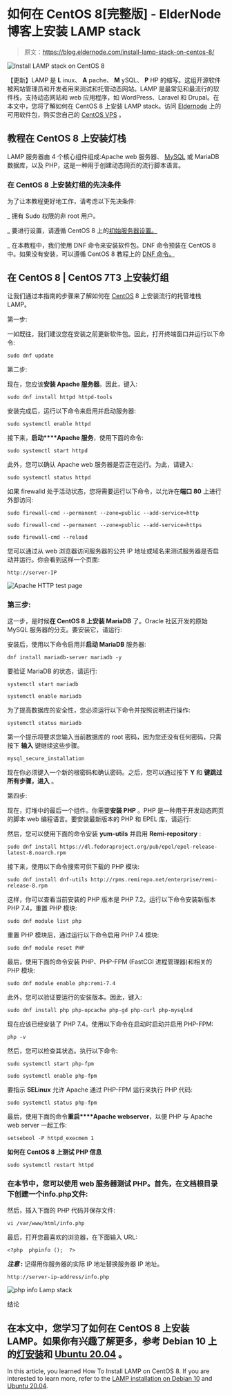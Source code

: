 # 如何在 CentOS 8[完整版] - ElderNode 博客上安装 LAMP stack

> 原文：<https://blog.eldernode.com/install-lamp-stack-on-centos-8/>

![Install LAMP stack on CentOS 8](img/c7bf7b2d893de7cec3bf8ec1b2a08ffe.png)

【更新】LAMP 是 **L** inux、 **A** pache、 **M** ySQL、 **P** HP 的缩写。这组开源软件被网站管理员和开发者用来测试和托管动态网站。LAMP 是最常见和最流行的软件栈，支持动态网站和 web 应用程序，如 WordPress、Laravel 和 Drupal。在本文中，您将了解如何在 CentOS 8 上安装 LAMP stack。访问 [Eldernode](https://eldernode.com/) 上的可用软件包，购买您自己的 [CentOS VPS](https://eldernode.com/centos-vps/) 。

## **教程在 CentOS 8 上安装灯栈**

LAMP 服务器由 4 个核心组件组成:Apache web 服务器、 [MySQL](https://blog.eldernode.com/how-to-install-mysql-on-centos-8/) 或 MariaDB 数据库，以及 PHP，这是一种用于创建动态网页的流行脚本语言。

### **在 CentOS 8** 上安装灯组的先决条件

为了让本教程更好地工作，请考虑以下先决条件:

_ 拥有 Sudo 权限的非 root 用户。

_ 要进行设置，请遵循 CentOS 8 上的[初始服务器设置。](https://blog.eldernode.com/initial-set-up-centos-8/)

_ 在本教程中，我们使用 DNF 命令来安装软件包。DNF 命令预装在 CentOS 8 中。如果没有安装，可以遵循 CentOS 8 教程上的 [DNF 命令。](https://blog.eldernode.com/dnf-command-on-centos-8/)

## **在 CentOS 8 | CentOS 7**T3 上安装灯组

让我们通过本指南的步骤来了解如何在 [CentOS](https://blog.eldernode.com/tag/centos/) 8 上安装流行的托管堆栈 LAMP。

第一步:

一如既往，我们建议您在安装之前更新软件包。因此，打开终端窗口并运行以下命令:

```
sudo dnf update
```

第二步:

现在，您应该**安装 Apache 服务器**。因此，键入:

```
sudo dnf install httpd httpd-tools
```

安装完成后，运行以下命令来启用并启动服务器:

```
sudo systemctl enable httpd
```

接下来，**启动****Apache 服务**，使用下面的命令:

```
sudo systemctl start httpd
```

此外，您可以确认 Apache web 服务器是否正在运行。为此，请键入:

```
sudo systemctl status httpd
```

如果 firewalld 处于活动状态，您将需要运行以下命令，以允许在**端口 80** 上进行外部访问:

```
sudo firewall-cmd --permanent --zone=public --add-service=http
```

```
sudo firewall-cmd --permanent --zone=public --add-service=https
```

```
sudo firewall-cmd --reload
```

您可以通过从 web 浏览器访问服务器的公共 IP 地址或域名来测试服务器是否启动并运行。你会看到这样一个页面:

```
http://server-IP
```

![Apache HTTP test page](img/dee32629709d55664f9cd6bdfc832e32.png)

### 第三步:

这一步，是时候**在 CentOS 8 上安装 MariaDB** 了。Oracle 社区开发的原始 MySQL 服务器的分支。要安装它，请运行:

安装后，使用以下命令启用并**启动 MariaDB** 服务器:

```
dnf install mariadb-server mariadb -y
```

要验证 MariaDB 的状态，请运行:

```
systemctl start mariadb 
```

```
systemctl enable mariadb
```

为了提高数据库的安全性，您必须运行以下命令并按照说明进行操作:

```
systemctl status mariadb
```

第一个提示将要求您输入当前数据库的 root 密码，因为您还没有任何密码，只需按下 **输入** 键继续这些步骤。

```
mysql_secure_installation
```

现在你必须键入一个新的根密码和确认密码。之后，您可以通过按下 **Y** 和 **键跳过所有步骤，进入** 。

第四步:

现在，灯堆中的最后一个组件。你需要**安装 PHP** 。PHP 是一种用于开发动态网页的脚本 web 编程语言。要安装最新版本的 PHP 和 EPEL 库，请运行:

然后，您可以使用下面的命令安装 **yum-utils** 并启用 **Remi-repository** :

```
sudo dnf install https://dl.fedoraproject.org/pub/epel/epel-release-latest-8.noarch.rpm
```

接下来，使用以下命令搜索可供下载的 PHP 模块:

```
sudo dnf install dnf-utils http://rpms.remirepo.net/enterprise/remi-release-8.rpm
```

这样，你可以查看当前安装的 PHP 版本是 PHP 7.2。运行以下命令安装新版本 PHP 7.4，重置 PHP 模块:

```
sudo dnf module list php
```

重置 PHP 模块后，通过运行以下命令启用 PHP 7.4 模块:

```
sudo dnf module reset PHP
```

最后，使用下面的命令安装 PHP、PHP-FPM (FastCGI 进程管理器)和相关的 PHP 模块:

```
sudo dnf module enable php:remi-7.4
```

此外，您可以验证要运行的安装版本。因此，键入:

```
sudo dnf install php php-opcache php-gd php-curl php-mysqlnd
```

现在应该已经安装了 PHP 7.4。使用以下命令在启动时启动并启用 PHP-FPM:

```
php -v
```

然后，您可以检查其状态。执行以下命令:

```
sudo systemctl start php-fpm
```

```
sudo systemctl enable php-fpm
```

要指示 **SELinux** 允许 Apache 通过 PHP-FPM 运行来执行 PHP 代码:

```
sudo systemctl status php-fpm
```

最后，使用下面的命令**重启****Apache webserver**，以便 PHP 与 Apache web server 一起工作:

```
setsebool -P httpd_execmem 1
```

**如何在 CentOS 8 上测试 PHP 信息**

```
sudo systemctl restart httpd
```

### 在本节中，您可以使用 web 服务器测试 PHP。首先，在文档根目录下创建一个**info.php**文件:

然后，插入下面的 PHP 代码并保存文件:

```
vi /var/www/html/info.php
```

最后，打开您最喜欢的浏览器，在下面输入 URL:

```
<?php  phpinfo ();  ?>
```

***注意* :** 记得用你服务器的实际 IP 地址替换服务器 IP 地址。

```
http://server-ip-address/info.php
```

![php info Lamp stack](img/5d577fb935c853097a6bfcb7622a526f.png)

结论

## 在本文中，您学习了如何在 CentOS 8 上安装 LAMP。如果你有兴趣了解更多，参考 Debian 10 上的[灯安装](https://blog.eldernode.com/install-lamp-debian-10/)和 [Ubuntu 20.04](https://blog.eldernode.com/how-to-install-lamp-on-ubuntu-20-04/) 。

In this article, you learned How To Install LAMP on CentOS 8\. If you are interested to learn more, refer to the [LAMP installation on Debian 10](https://blog.eldernode.com/install-lamp-debian-10/) and [Ubuntu 20.04](https://blog.eldernode.com/how-to-install-lamp-on-ubuntu-20-04/).